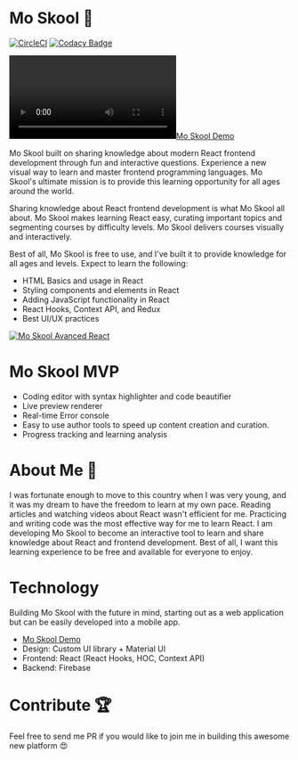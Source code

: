# Mo Skool 🎒


[![CircleCI](https://circleci.com/gh/moskool/moskool-react-app.svg?style=svg&circle-token=25e17fbacf3e095631aba484af8169e19df89031)](https://moskool.com)
[![Codacy Badge](https://api.codacy.com/project/badge/Grade/0b57ecbebd9b431c8071e0e42fb89b7b)](https://www.codacy.com?utm_source=github.com&amp;utm_medium=referral&amp;utm_content=mo-sharif/MoSkool&amp;utm_campaign=Badge_Grade)

[![Mo Skool Demo](https://videos.ctfassets.net/d9vefg82sy0n/3zS8M3jBwa0b1o8iZI2jwb/d0367b24c515af6e4728b96a954b8f5c/mo_skool.mp4)](https://moskool.com)


Mo Skool built on sharing knowledge about modern React frontend development through fun and interactive questions.  Experience a new visual way to learn and master frontend programming languages. Mo Skool's ultimate mission is to provide this learning opportunity for all ages around the world.

Sharing knowledge about React frontend development is what Mo Skool all about. Mo Skool makes learning React easy, curating important topics and segmenting courses by difficulty levels. Mo Skool delivers courses visually and interactively.

Best of all, Mo Skool is free to use, and I've built it to provide knowledge for all ages and levels. Expect to learn the following:

- HTML Basics and usage in React
- Styling components and elements in React
- Adding JavaScript functionality in React
- React Hooks, Context API, and Redux
- Best UI/UX practices


[![Mo Skool Avanced React](demos/moskool_advanced_demo.gif)](https://moskool.com/courses/mo-pro)


# Mo Skool MVP


- Coding editor with syntax highlighter and code beautifier
- Live preview renderer 
- Real-time Error console
- Easy to use author tools to speed up content creation and curation.
- Progress tracking and learning analysis 

# About Me 🐾

I was fortunate enough to move to this country when I was very young, and it was my dream to have the freedom to learn at my own pace. Reading articles and watching videos about React wasn't efficient for me. Practicing and writing code was the most effective way for me to learn React. I am developing Mo Skool to become an interactive tool to learn and share knowledge about React and frontend development. Best of all, I want this learning experience to be free and available for everyone to enjoy.

# Technology

Building Mo Skool with the future in mind, starting out as a web application but can be easily developed into a mobile app. 

- [Mo Skool Demo](https://moskool.com)
- Design: Custom UI library + Material UI
- Frontend: React (React Hooks, HOC, Context API)
- Backend: Firebase

# Contribute 🏆

Feel free to send me PR if you would like to join me in building this awesome new platform 😍
